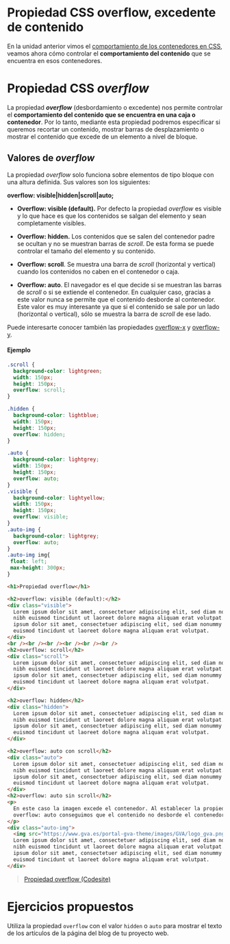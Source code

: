 # **Propiedad CSS overflow, excedente de contenido**

En la unidad anterior vimos el [comportamiento de los contenedores en CSS](https://github.com/Sergio-Rey-Personal/DIW/blob/master/UD04_CSS3_Avanzado_y_Preprocesadores_CSS3/UD04_06_TransformacionesCSS.md), veamos ahora cómo controlar el **comportamiento del contenido** que se encuentra en esos contenedores.

# Propiedad CSS *overflow*

La propiedad ***overflow*** (desbordamiento o excedente) nos permite controlar el **comportamiento del contenido que se encuentra en una caja o contenedor**. Por lo tanto, mediante esta propiedad podremos especificar si queremos recortar un contenido, mostrar barras de desplazamiento o mostrar el contenido que excede de un elemento a nivel de bloque.

## Valores de *overflow*

La propiedad *overflow* solo funciona sobre elementos de tipo bloque con una altura definida. Sus valores son los siguientes:

**overflow: visible|hidden|scroll|auto;**

-   **Overflow: visible (default).** Por defecto la propiedad *overflow* es visible y lo que hace es que los contenidos se salgan del elemento y sean completamente visibles.

-   **Overflow: hidden.** Los contenidos que se salen del contenedor padre se ocultan y no se muestran barras de *scroll*. De esta forma se puede controlar el tamaño del elemento y su contenido.

-   **Overflow: scroll**. Se muestra una barra de *scroll* (horizontal y vertical) cuando los contenidos no caben en el contenedor o caja.

-   **Overflow: auto**. El navegador es el que decide si se muestran las barras de *scroll* o si se extiende el contenedor. En cualquier caso, gracias a este valor nunca se permite que el contenido desborde al contenedor. Este valor es muy interesante ya que si el contenido se sale por un lado (horizontal o vertical), sólo se muestra la barra de *scroll* de ese lado.

Puede interesarte conocer también las propiedades [overflow-x](https://developer.mozilla.org/es/docs/Web/CSS/overflow-x) y [overflow-y](https://developer.mozilla.org/en-US/docs/Web/CSS/overflow-y).

#### Ejemplo

```css
.scroll {
  background-color: lightgreen;
  width: 150px;
  height: 150px;
  overflow: scroll;
}

.hidden {
  background-color: lightblue;
  width: 150px;
  height: 150px;
  overflow: hidden;
}

.auto {
  background-color: lightgrey;
  width: 150px;
  height: 150px;
  overflow: auto;
}
.visible {
  background-color: lightyellow;
  width: 150px;
  height: 150px;
  overflow: visible;
}
.auto-img {
  background-color: lightgrey;
  overflow: auto;
}
.auto-img img{
 float: left;
 max-height: 300px;
}
```

```html
<h1>Propiedad overflow</h1>

<h2>overflow: visible (default):</h2>
<div class="visible">
  Lorem ipsum dolor sit amet, consectetuer adipiscing elit, sed diam nonummy
  nibh euismod tincidunt ut laoreet dolore magna aliquam erat volutpat. Lorem
  ipsum dolor sit amet, consectetuer adipiscing elit, sed diam nonummy nibh
  euismod tincidunt ut laoreet dolore magna aliquam erat volutpat.
</div>
<br /><br /><br /><br /><br /><br />
<h2>overflow: scroll</h2>
<div class="scroll">
  Lorem ipsum dolor sit amet, consectetuer adipiscing elit, sed diam nonummy
  nibh euismod tincidunt ut laoreet dolore magna aliquam erat volutpat. Lorem
  ipsum dolor sit amet, consectetuer adipiscing elit, sed diam nonummy nibh
  euismod tincidunt ut laoreet dolore magna aliquam erat volutpat.
</div>

<h2>overflow: hidden</h2>
<div class="hidden">
  Lorem ipsum dolor sit amet, consectetuer adipiscing elit, sed diam nonummy
  nibh euismod tincidunt ut laoreet dolore magna aliquam erat volutpat. Lorem
  ipsum dolor sit amet, consectetuer adipiscing elit, sed diam nonummy nibh
  euismod tincidunt ut laoreet dolore magna aliquam erat volutpat.
</div>

<h2>overflow: auto con scroll</h2>
<div class="auto">
  Lorem ipsum dolor sit amet, consectetuer adipiscing elit, sed diam nonummy
  nibh euismod tincidunt ut laoreet dolore magna aliquam erat volutpat. Lorem
  ipsum dolor sit amet, consectetuer adipiscing elit, sed diam nonummy nibh
  euismod tincidunt ut laoreet dolore magna aliquam erat volutpat.
</div>
<h2>overflow: auto sin scroll</h2>
<p>
  En este caso la imagen excede el contenedor. Al establecer la propiedad
  overflow: auto conseguimos que el contenido no desborde el contenedor.
</p>
<div class="auto-img">
  <img src="https://www.gva.es/portal-gva-theme/images/GVA/logo_gva.png" alt="logo"/>
  Lorem ipsum dolor sit amet, consectetuer adipiscing elit, sed diam nonummy
  nibh euismod tincidunt ut laoreet dolore magna aliquam erat volutpat. Lorem
  ipsum dolor sit amet, consectetuer adipiscing elit, sed diam nonummy nibh
  euismod tincidunt ut laoreet dolore magna aliquam erat volutpat.
</div>
```

> [Propiedad overflow (Codesite)](https://codepen.io/sergio-rey-personal/pen/pogwxxx)

# Ejercicios propuestos

Utiliza la propiedad `overflow` con el valor `hidden` o `auto` para mostrar el texto de los artículos de la página del blog de tu proyecto web.